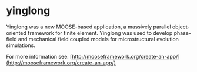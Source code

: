 yinglong
=====

Yinglong was a new MOOSE-based application, a massively parallel object-oriented framework for finite element. Yinglong was used to develop phase-field and mechanical field coupled models for microstructural evolution simulations.


For more information see: [http://mooseframework.org/create-an-app/](http://mooseframework.org/create-an-app/)
